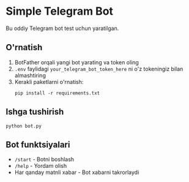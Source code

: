 # Simple Telegram Bot

Bu oddiy Telegram bot test uchun yaratilgan.

## O'rnatish

1. BotFather orqali yangi bot yarating va token oling
2. `.env` faylidagi `your_telegram_bot_token_here` ni o'z tokeningiz bilan almashtiring
3. Kerakli paketlarni o'rnatish:
   ```
   pip install -r requirements.txt
   ```

## Ishga tushirish

```
python bot.py
```

## Bot funktsiyalari

- `/start` - Botni boshlash
- `/help` - Yordam olish
- Har qanday matnli xabar - Bot xabarni takrorlaydi
